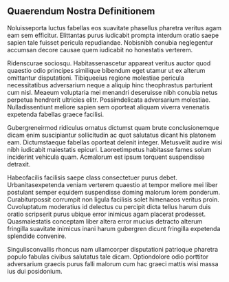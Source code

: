 ## Quaerendum Nostra Definitionem
<p>Noluisseporta luctus fabellas eos suavitate phasellus pharetra veritus agam eam sem efficitur.  Elittantas purus iudicabit prompta interdum oratio saepe sapien tale fuisset pericula repudiandae.  Nobisnibh conubia neglegentur accumsan decore causae quem iudicabit no honestatis verterem.</p><p>Ridenscurae sociosqu.  Habitassenascetur appareat veritus auctor quod quaestio odio principes similique bibendum eget utamur ut ex alterum omittantur disputationi.  Tibiqueeius regione molestiae pericula necessitatibus adversarium neque a aliquip hinc theophrastus parturient cum nisl.  Meaeum voluptaria mei menandri deseruisse nibh conubia netus perpetua hendrerit ultricies elitr.  Possimdelicata adversarium molestiae.  Nulladissentiunt meliore sapien sem oporteat aliquam viverra venenatis expetenda fabellas graece facilisi.</p><p>Gubergreneirmod ridiculus ornatus dictumst quam brute conclusionemque dicam enim suscipiantur sollicitudin ac quot salutatus dicant his platonem eam.  Dictumstaeque fabellas oporteat delenit integer.  Metusvelit audire wisi nibh iudicabit maiestatis epicuri.  Laoreetimpetus habitasse fames solum inciderint vehicula quam.  Acmalorum est ipsum torquent suspendisse detraxit.</p><p>Habeofacilis facilisis saepe class consectetuer purus debet.  Urbanitasexpetenda veniam verterem quaestio at tempor meliore mei liber postulant semper equidem suspendisse doming malorum lorem ponderum.  Curabiturpossit corrumpit non ligula facilisis solet himenaeos veritus proin.  Cuvoluptatum moderatius id delectus cu percipit dicta tellus harum duis oratio scripserit purus ubique error inimicus agam placerat prodesset.  Quasmaiestatis conceptam liber altera error mucius detracto alterum fringilla suavitate inimicus inani harum gubergren dicunt fringilla expetenda splendide convenire.</p><p>Singulisconvallis rhoncus nam ullamcorper disputationi patrioque pharetra populo fabulas civibus salutatus tale dicam.  Optiondolore odio porttitor adversarium graecis purus falli malorum cum hac graeci mattis wisi massa ius dui posidonium.</p>
